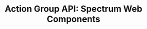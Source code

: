 ---
layout: api.njk
title: 'Action Group API: Spectrum Web Components'
displayName: Action Group
componentName: action-group
componentHeading: sp-action-group
tags:
  - component-api
---